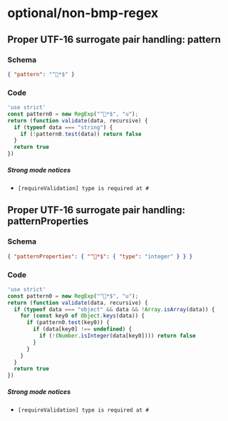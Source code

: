 # optional/non-bmp-regex

## Proper UTF-16 surrogate pair handling: pattern

### Schema

```json
{ "pattern": "^🐲*$" }
```

### Code

```js
'use strict'
const pattern0 = new RegExp("^🐲*$", "u");
return (function validate(data, recursive) {
  if (typeof data === "string") {
    if (!pattern0.test(data)) return false
  }
  return true
})
```

##### Strong mode notices

 * `[requireValidation] type is required at #`


## Proper UTF-16 surrogate pair handling: patternProperties

### Schema

```json
{ "patternProperties": { "^🐲*$": { "type": "integer" } } }
```

### Code

```js
'use strict'
const pattern0 = new RegExp("^🐲*$", "u");
return (function validate(data, recursive) {
  if (typeof data === "object" && data && !Array.isArray(data)) {
    for (const key0 of Object.keys(data)) {
      if (pattern0.test(key0)) {
        if (data[key0] !== undefined) {
          if (!(Number.isInteger(data[key0]))) return false
        }
      }
    }
  }
  return true
})
```

##### Strong mode notices

 * `[requireValidation] type is required at #`

